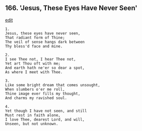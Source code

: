
## 166.  'Jesus, These Eyes Have Never Seen'
[edit](https://docs.google.com/document/d/1CjbkYhaQom191EoWHK7VrzBnpeO98J1d/edit?mode=html)




    1.
    Jesus, these eyes have never seen, 
    That radiant form of Thine; 
    The veil of sense hangs dark between 
    Thy bless'd face and mine. 

    2.
    I see Thee not, I hear Thee not, 
    Yet art Thou oft with me; 
    And earth hath ne'er so dear a spot, 
    As where I meet with Thee. 

    3.
    Like some bright dream that comes unsought, 
    When slumbers o'er me roll, 
    Thine image ever fills my thought, 
    And charms my ravished soul. 

    4.
    Yet though I have not seen, and still 
    Must rest in faith alone, 
    I love Thee, dearest Lord, and will, 
    Unseen, but not unknown.
